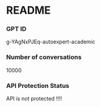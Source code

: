 # README
### GPT ID
 g-YAgNxPJEq-autoexpert-academic
### Number of conversations
 10000
### API Protection Status
API is not protected !!!!
